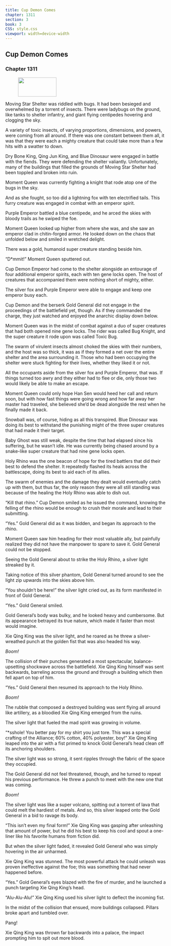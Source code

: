 ```yaml
---
title: Cup Demon Comes
chapter: 1311
section: 3
book: 3
CSS: style.css
viewport: width=device-width
---
```


## Cup Demon Comes

### Chapter 1311

<figure>
	<img src="../Images/gem.gif" alt="" id="gem" width="120" height="60" />
</figure>

Moving Star Shelter was riddled with bugs. It had been besieged and overwhelmed by a torrent of insects. There were ladybugs on the ground, like tanks to shelter infantry, and giant flying centipedes hovering and clogging the sky.

A variety of toxic insects, of varying proportions, dimensions, and powers, were coming from all around. If there was one constant between them all, it was that they were each a mighty creature that could take more than a few hits with a swatter to down.

Dry Bone King, Qing Jun King, and Blue Dinosaur were engaged in battle with the fiends. They were defending the shelter valiantly. Unfortunately, many of the buildings that filled the grounds of Moving Star Shelter had been toppled and broken into ruin.

Moment Queen was currently fighting a knight that rode atop one of the bugs in the sky.

And as she fought, so too did a lightning fox with ten electrified tails. This furry creature was engaged in combat with an emperor spirit.

Purple Emperor battled a blue centipede, and he arced the skies with bloody trails as he swiped the foe.

Moment Queen looked up higher from where she was, and she saw an emperor clad in chitin-forged armor. He looked down on the chaos that unfolded below and smiled in wretched delight.

There was a gold, humanoid super creature standing beside him.

“D*mmit!” Moment Queen sputtered out.

Cup Demon Emperor had come to the shelter alongside an entourage of four additional emperor spirits, each with ten gene locks open. The host of creatures that accompanied them were nothing short of mighty, either.

The silver fox and Purple Emperor were able to engage and keep one emperor busy each.

Cup Demon and the berserk Gold General did not engage in the proceedings of the battlefield yet, though. As if they commanded the charge, they just watched and enjoyed the anarchic display down below.

Moment Queen was in the midst of combat against a duo of super creatures that had both opened nine gene locks. The rider was called Bug Knight, and the super creature it rode upon was called Toxic Bug.

The swarm of virulent insects almost choked the skies with their numbers, and the host was so thick, it was as if they formed a net over the entire shelter and the area surrounding it. Those who had been occupying the shelter were stuck fighting for their lives, whether they liked it or not.

All the occupants aside from the silver fox and Purple Emperor, that was. If things turned too awry and they either had to flee or die, only those two would likely be able to make an escape.

Moment Queen could only hope Han Sen would heed her call and return soon, but with how fast things were going wrong and how far away her master had traveled, she believed she’d be dead alongside the rest when he finally made it back.

Snowball was, of course, hiding as all this transpired. Blue Dinosaur was doing its best to withstand the punishing might of the three super creatures that had made it their target.

Baby Ghost was still weak, despite the time that had elapsed since his suffering, but he wasn’t idle. He was currently being chased around by a snake-like super creature that had nine gene locks open.

Holy Rhino was the one beacon of hope for the tired battlers that did their best to defend the shelter. It repeatedly flashed its heals across the battlescape, doing its best to aid each of its allies.

The swarm of enemies and the damage they dealt would eventually catch up with them, but thus far, the only reason they were all still standing was because of the healing the Holy Rhino was able to dish out.

“Kill that rhino.” Cup Demon smiled as he issued the command, knowing the felling of the rhino would be enough to crush their morale and lead to their submitting.

“Yes.” Gold General did as it was bidden, and began its approach to the rhino.

Moment Queen saw him heading for their most valuable ally, but painfully realized they did not have the manpower to spare to save it. Gold General could not be stopped.

Seeing the Gold General about to strike the Holy Rhino, a silver light streaked by it.

Taking notice of this silver phantom, Gold General turned around to see the light zip upwards into the skies above him.

“You shouldn’t be here!” the silver light cried out, as its form manifested in front of Gold General.

“Yes.” Gold General smiled.

Gold General’s body was bulky, and he looked heavy and cumbersome. But its appearance betrayed its true nature, which made it faster than most would imagine.

Xie Qing King was the silver light, and he roared as he threw a silver-wreathed punch at the golden fist that was also headed his way.

*Boom!*

The collision of their punches generated a most spectacular, balance-upsetting shockwave across the battlefield. Xie Qing King himself was sent backwards, barreling across the ground and through a building which then fell apart on top of him.

“Yes.” Gold General then resumed its approach to the Holy Rhino.

*Boom!*

The rubble that composed a destroyed building was sent flying all around like artillery, as a bloodied Xie Qing King emerged from the ruins.

The silver light that fueled the mad spirit was growing in volume.

“*sshole! You better pay for my shirt you just tore. This was a special crafting of the Alliance; 60% cotton, 40% polyester, boy!” Xie Qing King leaped into the air with a fist primed to knock Gold General’s head clean off its anchoring shoulders.

The silver light was so strong, it sent ripples through the fabric of the space they occupied.

The Gold General did not feel threatened, though, and he turned to repeat his previous performance. He threw a punch to meet with the new one that was coming.

*Boom!*

The silver light was like a super volcano, spitting out a torrent of lava that could melt the hardiest of metals. And so, this silver leaped onto the Gold General in a bid to ravage its body.

“This isn’t even my final form!” Xie Qing King was gasping after unleashing that amount of power, but he did his best to keep his cool and spout a one-liner like his favorite humans from fiction did.

But when the silver light faded, it revealed Gold General who was simply hovering in the air unharmed.

Xie Qing King was stunned. The most powerful attack he could unleash was proven ineffective against the foe; this was something that had never happened before.

“Yes.” Gold General’s eyes blazed with the fire of murder, and he launched a punch targeting Xie Qing King’s head.

“Alu-Alu-Alu!” Xie Qing King used his silver light to deflect the incoming fist.

In the midst of the collision that ensued, more buildings collapsed. Pillars broke apart and tumbled over.

Pang!

Xie Qing King was thrown far backwards into a palace, the impact prompting him to spit out more blood.